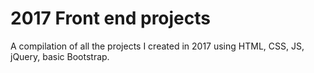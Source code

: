 # 2017 Front end projects 
A compilation of all the projects I created in 2017 using HTML, CSS, JS, jQuery, basic Bootstrap.
